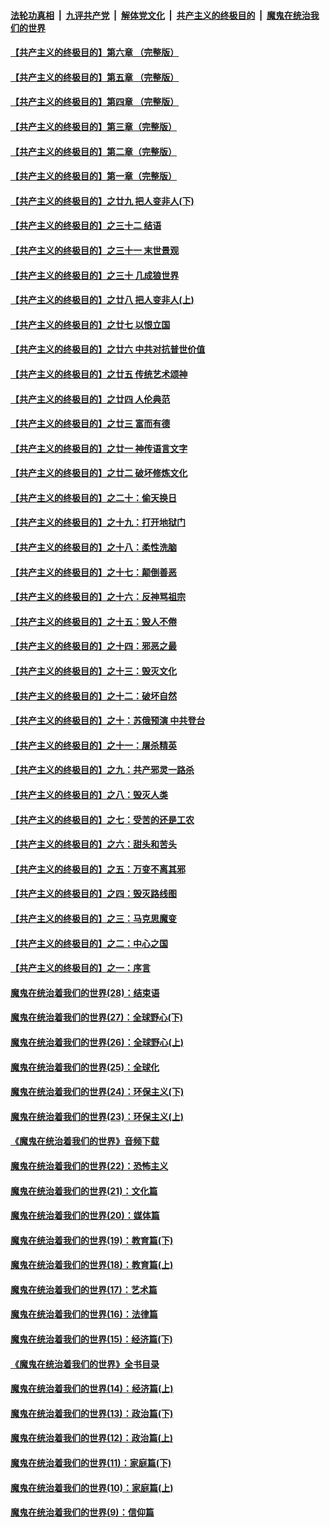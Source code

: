 ####  [法轮功真相](../../../../basic/blob/master/README.md?t=09270013) &nbsp;|&nbsp; [九评共产党](../../../../9ping.md/blob/master/README.md?t=09270013) &nbsp;|&nbsp; [解体党文化](../../../../jtdwh.md/blob/master/README.md?t=09270013)  &nbsp;|&nbsp; [共产主义的终极目的](../../../../gczydzjmd.md/blob/master/README.md?t=09270013) &nbsp;|&nbsp; [魔鬼在统治我们的世界](../../../../mgztzwmdsj.md/blob/master/README.md?t=09270013) 

#### [【共产主义的终极目的】第六章 （完整版）](../pages/nsc422/n11428913.md?t=09270013) 

#### [【共产主义的终极目的】第五章 （完整版）](../pages/nsc422/n11428912.md?t=09270013) 

#### [【共产主义的终极目的】第四章 （完整版）](../pages/nsc422/n11428907.md?t=09270013) 

#### [【共产主义的终极目的】第三章（完整版）](../pages/nsc422/n11428848.md?t=09270013) 

#### [【共产主义的终极目的】第二章（完整版）](../pages/nsc422/n11428831.md?t=09270013) 

#### [【共产主义的终极目的】第一章（完整版）](../pages/nsc422/n11417651.md?t=09270013) 

#### [【共产主义的终极目的】之廿九 把人变非人(下)](../pages/nsc422/n11344140.md?t=09270013) 

#### [【共产主义的终极目的】之三十二 结语](../pages/nsc422/n11360535.md?t=09270013) 

#### [【共产主义的终极目的】之三十一 末世景观](../pages/nsc422/n11351129.md?t=09270013) 

#### [【共产主义的终极目的】之三十 几成狼世界](../pages/nsc422/n11348280.md?t=09270013) 

#### [【共产主义的终极目的】之廿八 把人变非人(上)](../pages/nsc422/n11340492.md?t=09270013) 

#### [【共产主义的终极目的】之廿七 以恨立国](../pages/nsc422/n11336944.md?t=09270013) 

#### [【共产主义的终极目的】之廿六 中共对抗普世价值](../pages/nsc422/n11324785.md?t=09270013) 

#### [【共产主义的终极目的】之廿五 传统艺术颂神](../pages/nsc422/n11296396.md?t=09270013) 

#### [【共产主义的终极目的】之廿四 人伦典范](../pages/nsc422/n11296397.md?t=09270013) 

#### [【共产主义的终极目的】之廿三 富而有德](../pages/nsc422/n11283598.md?t=09270013) 

#### [【共产主义的终极目的】之廿一 神传语言文字](../pages/nsc422/n11263265.md?t=09270013) 

#### [【共产主义的终极目的】之廿二 破坏修炼文化](../pages/nsc422/n11245728.md?t=09270013) 

#### [【共产主义的终极目的】之二十：偷天换日](../pages/nsc422/n11238846.md?t=09270013) 

#### [【共产主义的终极目的】之十九：打开地狱门](../pages/nsc422/n11206376.md?t=09270013) 

#### [【共产主义的终极目的】之十八：柔性洗脑](../pages/nsc422/n11199994.md?t=09270013) 

#### [【共产主义的终极目的】之十七：颠倒善恶](../pages/nsc422/n11179782.md?t=09270013) 

#### [【共产主义的终极目的】之十六：反神骂祖宗](../pages/nsc422/n11166798.md?t=09270013) 

#### [【共产主义的终极目的】之十五：毁人不倦](../pages/nsc422/n11166792.md?t=09270013) 

#### [【共产主义的终极目的】之十四：邪恶之最](../pages/nsc422/n11150249.md?t=09270013) 

#### [【共产主义的终极目的】之十三：毁灭文化](../pages/nsc422/n11135227.md?t=09270013) 

#### [【共产主义的终极目的】之十二：破坏自然](../pages/nsc422/n11135214.md?t=09270013) 

#### [【共产主义的终极目的】之十：苏俄预演 中共登台](../pages/nsc422/n11118424.md?t=09270013) 

#### [【共产主义的终极目的】之十一：屠杀精英](../pages/nsc422/n11118442.md?t=09270013) 

#### [【共产主义的终极目的】之九：共产邪灵一路杀](../pages/nsc422/n11114139.md?t=09270013) 

#### [【共产主义的终极目的】之八：毁灭人类](../pages/nsc422/n11108503.md?t=09270013) 

#### [【共产主义的终极目的】之七：受苦的还是工农](../pages/nsc422/n11101809.md?t=09270013) 

#### [【共产主义的终极目的】之六：甜头和苦头](../pages/nsc422/n11096971.md?t=09270013) 

#### [【共产主义的终极目的】之五：万变不离其邪](../pages/nsc422/n11091285.md?t=09270013) 

#### [【共产主义的终极目的】之四：毁灭路线图](../pages/nsc422/n11086284.md?t=09270013) 

#### [【共产主义的终极目的】之三：马克思魔变](../pages/nsc422/n11061941.md?t=09270013) 

#### [【共产主义的终极目的】之二：中心之国](../pages/nsc422/n11047728.md?t=09270013) 

#### [【共产主义的终极目的】之一：序言](../pages/nsc422/n11086077.md?t=09270013) 

#### [魔鬼在统治着我们的世界(28)：结束语](../pages/nsc422/n10936246.md?t=09270013) 

#### [魔鬼在统治着我们的世界(27)：全球野心(下)](../pages/nsc422/n10928319.md?t=09270013) 

#### [魔鬼在统治着我们的世界(26)：全球野心(上)](../pages/nsc422/n10900318.md?t=09270013) 

#### [魔鬼在统治着我们的世界(25)：全球化](../pages/nsc422/n10788205.md?t=09270013) 

#### [魔鬼在统治着我们的世界(24)：环保主义(下)](../pages/nsc422/n10695307.md?t=09270013) 

#### [魔鬼在统治着我们的世界(23)：环保主义(上)](../pages/nsc422/n10688613.md?t=09270013) 

#### [《魔鬼在统治着我们的世界》音频下载](../pages/nsc422/n10635553.md?t=09270013) 

#### [魔鬼在统治着我们的世界(22)：恐怖主义](../pages/nsc422/n10614727.md?t=09270013) 

#### [魔鬼在统治着我们的世界(21)：文化篇](../pages/nsc422/n10597706.md?t=09270013) 

#### [魔鬼在统治着我们的世界(20)：媒体篇](../pages/nsc422/n10586579.md?t=09270013) 

#### [魔鬼在统治着我们的世界(19)：教育篇(下)](../pages/nsc422/n10564808.md?t=09270013) 

#### [魔鬼在统治着我们的世界(18)：教育篇(上)](../pages/nsc422/n10526970.md?t=09270013) 

#### [魔鬼在统治着我们的世界(17)：艺术篇](../pages/nsc422/n10499093.md?t=09270013) 

#### [魔鬼在统治着我们的世界(16)：法律篇](../pages/nsc422/n10485969.md?t=09270013) 

#### [魔鬼在统治着我们的世界(15)：经济篇(下)](../pages/nsc422/n10469975.md?t=09270013) 

#### [《魔鬼在统治着我们的世界》全书目录](../pages/nsc422/n10464261.md?t=09270013) 

#### [魔鬼在统治着我们的世界(14)：经济篇(上)](../pages/nsc422/n10457370.md?t=09270013) 

#### [魔鬼在统治着我们的世界(13)：政治篇(下)](../pages/nsc422/n10448270.md?t=09270013) 

#### [魔鬼在统治着我们的世界(12)：政治篇(上)](../pages/nsc422/n10444576.md?t=09270013) 

#### [魔鬼在统治着我们的世界(11)：家庭篇(下)](../pages/nsc422/n10440961.md?t=09270013) 

#### [魔鬼在统治着我们的世界(10)：家庭篇(上)](../pages/nsc422/n10435448.md?t=09270013) 

#### [魔鬼在统治着我们的世界(9)：信仰篇](../pages/nsc422/n10432159.md?t=09270013) 

